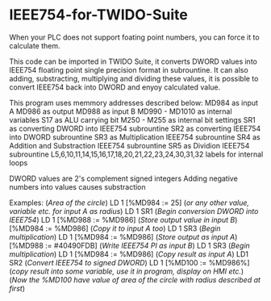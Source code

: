 # IEEE754-for-TWIDO-Suite
When your PLC does not support foating point numbers, you can force it to calculate them.

This code can be imported in TWIDO Suite, it converts DWORD values into IEEE754 floating point single precision format in subrountine.
It can also adding, substracting, multiplying and dividing these values, it is possible to convert IEEE754 back into DWORD and enyoy calculated value.

This program uses memmory addresses described below:
MD984 as input A
MD986 as output
MD988 as input B
MD990 - MD1010 as internal variables
S17 as ALU carrying bit
M250 - M255 as internal bit settings
SR1 as converting DWORD into IEEE754 subrountine
SR2 as converting IEEE754 into DWORD subrountine
SR3 as Multiplication IEEE754 subrountine
SR4 as Addition and Substraction IEEE754 subrountine
SR5 as Dividion IEEE754 subrountine
L5,6,10,11,14,15,16,17,18,20,21,22,23,24,30,31,32 labels for internal loops

DWORD values are 2's complement signed integers
Adding negative numbers into values causes substraction

Examples:
 (*Area of the circle*)
LD 1
[%MD984 := 25] (*or any other value, variable etc. for input A as radius*)
LD 1
SR1 (*Begin conversion DWORD into IEEE754*)
LD 1
[%MD988 := %MD986] (*Store output value in input B*)
[%MD984 := %MD986] (*Copy it to input A too*)
LD 1
SR3 (*Begin multiplication*)
LD 1
[%MD984 := %MD986] (*Store output as input A*)
[%MD988 := #40490FDB] (*Write IEEE754 PI as input B*)
LD 1
SR3 (*Begin multiplication*)
LD 1
[%MD984 := %MD986] (*Copy result as input A*)
LD1
SR2 (*Convert IEEE754 to signed DWORD*)
LD 1
[%MD100 := %MD986%] (*copy result into some variable, use it in program, display on HMI etc.*)
(*Now the %MD100 have value of area of the circle with radius described at first*)

